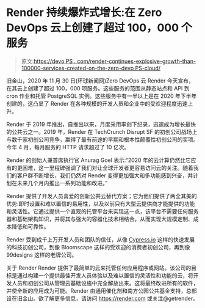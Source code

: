 # Render 持续爆炸式增长:在 Zero DevOps 云上创建了超过 100，000 个服务

> 原文:[https://devo PS . com/render-continues-explosive-growth-than-100000-services-created-on-the-zero-devo PS-cloud/](https://devops.com/render-continues-explosive-growth-more-than-100000-services-created-on-the-zero-devops-cloud/)

旧金山，2020 年 11 月 30 日(环球新闻网)Zero DevOps 云 Render 今天宣布，在其云上创建了超过 100，000 项服务。这些服务的范围从静态站点和 API 到 cron 作业和托管 PostgreSQL 实例。这些服务中有一半以上是在 2020 年下半年创建的，这凸显了 Render 在各种规模的开发人员和企业中的受欢迎程度迅速上升。

Render 于 2019 年推出，自推出以来，月度采用率创下纪录，迅速成为增长最快的公共云之一。2019 年，Render 在 TechCrunch Disrupt SF 的初创公司战场上与数千家初创公司竞争，赢得了最有前途的早期和根本性颠覆性初创公司的奖项。今年 4 月，每月服务的 HTTP 请求超过了 10 亿次。

Render 的创始人兼首席执行官 Anurag Goel 表示:“2020 年的云计算仍然比它应有的更困难，这一里程碑强调了我们对让全球开发者更容易访问云的关注。随着我们的客户群不断增长，我们仍然对 Render 变得更加强大和多功能感到兴奋，并计划在未来几个月内推出一系列功能和改进。”

Render 提供了开发人员喜爱的创新公共云替代方案；它为他们提供了两全其美的优势:即时设置和难以置信的易用性，以及以前只有大型云提供商才能提供的功能和灵活性。它通过提供一个直观的托管平台来实现这一点，该平台不需要任何服务器和基础架构知识，并将其与强大的容器化技术相结合，从而实现大规模定制、成本降低和可靠性。

Render 受到成千上万开发人员和团队的信任，从像 [Cypress.io](http://cypress.io/) 这样的快速发展的科技初创公司，到像 Bloomscape 这样的受欢迎的消费者初创公司，再到像 99designs 这样的老牌公司。

关于 Render
Render 提供了最简单的云来托管任何应用程序或网站。该公司的目标是通过构建一个提供最佳开发人员体验以及难以置信的灵活性和功能的云，将开发人员和初创公司从管理云基础设施中完全解放出来。这将最终改进所有的软件，并使全新的应用成为可能。Render 由通用催化剂和南方公园公共基金支持，总部设在旧金山。欲了解更多信息，请访问 https://render.com 或关注@getrender。